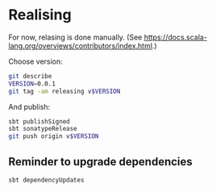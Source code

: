 # Realising

For now, relasing is done manually.
(See https://docs.scala-lang.org/overviews/contributors/index.html.)

Choose version:

```bash
git describe
VERSION=0.0.1
git tag -am releasing v$VERSION
```

And publish:

```bash
sbt publishSigned
sbt sonatypeRelease
git push origin v$VERSION
```

## Reminder to upgrade dependencies

```bash
sbt dependencyUpdates
```
